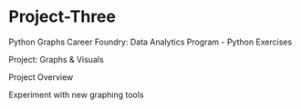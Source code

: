# Project-Three
Python Graphs
Career Foundry: Data Analytics Program - Python Exercises 

Project: Graphs & Visuals

Project Overview

Experiment with new graphing tools
